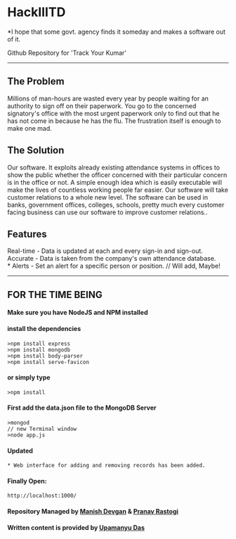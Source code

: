 # HackIIITD

*I hope that some govt. agency finds it someday and makes a software out of it.

Github Repository for 'Track Your Kumar'

---

## The Problem

Millions of man-hours are wasted every year by people waiting for an authority to sign off on their paperwork. You go to the concerned signatory's office with the most urgent paperwork only to find out that he has not come in because he has the flu. The frustration itself is enough to make one mad.

## The Solution

Our software. It exploits already existing attendance systems in offices to show the public whether the officer concerned with their particular concern is in the office or not. A simple enough idea which is easily executable will make the lives of countless working people far easier. Our software will take customer relations to a whole new level. The software can be used in banks, government offices, colleges, schools, pretty much every customer facing business can use our software to improve customer relations..

## Features

Real-time - Data is updated at each and every sign-in and sign-out.<br>
Accurate - Data is taken from the company's own attendance database.<br>
        * Alerts - Set an alert for a specific person or position. // Will add, Maybe!

---

## FOR THE TIME BEING
#### Make sure you have NodeJS and NPM installed
#### install the dependencies
    >npm install express
    >npm install mongodb
    >npm install body-parser
    >npm install serve-favicon

#### or simply type
    >npm install

#### First add the data.json file to the MongoDB Server
    >mongod
    // new Terminal window
    >node app.js


#### Updated
    * Web interface for adding and removing records has been added.

#### Finally Open:
    http://localhost:1000/

#### Repository Managed by [Manish Devgan](https://github.com/gabru-md) & [Pranav Rastogi](https://github.com/pranav-rastogi)
#### Written content is provided by [Upamanyu Das](https://www.facebook.com/profile.php?id=100013171476679)
